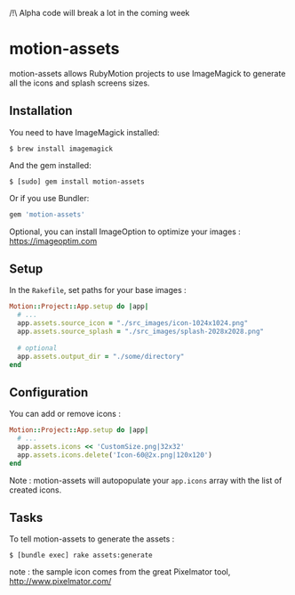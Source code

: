 /!\ Alpha code will break a lot in the coming week


# motion-assets

motion-assets allows RubyMotion projects to use ImageMagick to generate all the icons and splash screens sizes.


## Installation

You need to have ImageMagick installed: 

```
$ brew install imagemagick
```

And the gem installed: 

```
$ [sudo] gem install motion-assets
```

Or if you use Bundler:

```ruby
gem 'motion-assets'
```

Optional, you can install ImageOption to optimize your images : https://imageoptim.com


## Setup

In the `Rakefile`, set paths for your base images :

```ruby
Motion::Project::App.setup do |app|
  # ...
  app.assets.source_icon = "./src_images/icon-1024x1024.png"
  app.assets.source_splash = "./src_images/splash-2028x2028.png"
  
  # optional
  app.assets.output_dir = "./some/directory"
end
```

## Configuration

You can add or remove icons :

```ruby
Motion::Project::App.setup do |app|
  # ...
  app.assets.icons << 'CustomSize.png|32x32'
  app.assets.icons.delete('Icon-60@2x.png|120x120')
end
```

Note : motion-assets will autopopulate your `app.icons` array with the list of created icons.

## Tasks

To tell motion-assets to generate the assets :

```
$ [bundle exec] rake assets:generate
```


note : the sample icon comes from the great Pixelmator tool, http://www.pixelmator.com/
